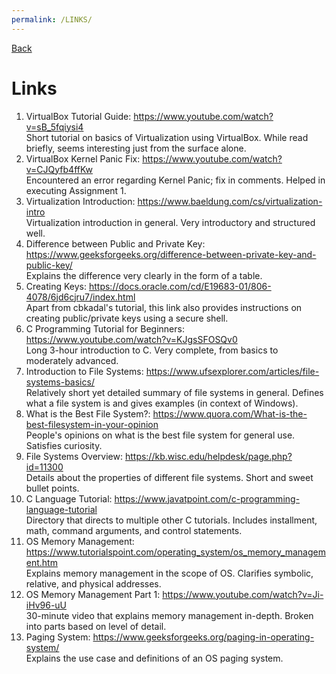```yaml
---
permalink: /LINKS/
---
```


[Back](https://kalooshfv.github.io/os222/)
<br>

# Links

1. VirtualBox Tutorial Guide: https://www.youtube.com/watch?v=sB_5fqiysi4 <br>
Short tutorial on basics of Virtualization using VirtualBox. While read briefly, seems interesting just from the surface alone.
2. VirtualBox Kernel Panic Fix: https://www.youtube.com/watch?v=CJQyfb4ffKw <br>
Encountered an error regarding Kernel Panic; fix in comments. Helped in executing Assignment 1.
3. Virtualization Introduction: https://www.baeldung.com/cs/virtualization-intro <br>
Virtualization introduction in general. Very introductory and structured well. <br>
4. Difference between Public and Private Key: https://www.geeksforgeeks.org/difference-between-private-key-and-public-key/ <br>
Explains the difference very clearly in the form of a table. <br>
5. Creating Keys: https://docs.oracle.com/cd/E19683-01/806-4078/6jd6cjru7/index.html <br>
Apart from cbkadal's tutorial, this link also provides instructions on creating public/private keys using a secure shell. <br>
6. C Programming Tutorial for Beginners: https://www.youtube.com/watch?v=KJgsSFOSQv0 <br>
Long 3-hour introduction to C. Very complete, from basics to moderately advanced. <br>
7. Introduction to File Systems: https://www.ufsexplorer.com/articles/file-systems-basics/ <br>
Relatively short yet detailed summary of file systems in general. Defines what a file system is and gives examples (in context of Windows). <br>
8. What is the Best File System?: https://www.quora.com/What-is-the-best-filesystem-in-your-opinion <br>
People's opinions on what is the best file system for general use. Satisfies curiosity. <br>
9. File Systems Overview: https://kb.wisc.edu/helpdesk/page.php?id=11300 <br>
Details about the properties of different file systems. Short and sweet bullet points.
10. C Language Tutorial: https://www.javatpoint.com/c-programming-language-tutorial <br>
Directory that directs to multiple other C tutorials. Includes installment, math, command arguments, and control statements.
11. OS Memory Management: https://www.tutorialspoint.com/operating_system/os_memory_management.htm <br>
Explains memory management in the scope of OS. Clarifies symbolic, relative, and physical addresses.
12. OS Memory Management Part 1: https://www.youtube.com/watch?v=Ji-iHv96-uU <br>
30-minute video that explains memory management in-depth. Broken into parts based on level of detail. <br>
13. Paging System: https://www.geeksforgeeks.org/paging-in-operating-system/ <br>
Explains the use case and definitions of an OS paging system.


